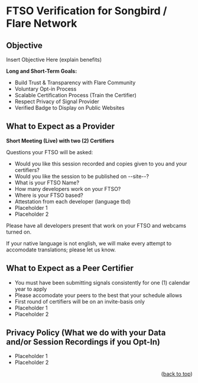# FTSO Verification for Songbird / Flare Network

## Objective

Insert Objective Here (explain benefits)

**Long and Short-Term Goals:**

* Build Trust & Transparency with Flare Community
* Voluntary Opt-in Process
* Scalable Certification Process (Train the Certifier)
* Respect Privacy of Signal Provider
* Verified Badge to Display on Public Websites

## What to Expect as a Provider

**Short Meeting (Live) with two (2) Certifiers**

Questions your FTSO will be asked:
* Would you like this session recorded and copies given to you and your certifiers?
* Would you like the session to be published on --site--? 
* What is your FTSO Name?
* How many developers work on your FTSO?
* Where is your FTSO based?
* Attestation from each developer (language tbd)
* Placeholder 1
* Placeholder 2

Please have all developers present that work on your FTSO and webcams turned on. 

If your native language is not english, we will make every attempt to accomodate translations; please let us know.

## What to Expect as a Peer Certifier

* You must have been submitting signals consistently for one (1) calendar year to apply
* Please accomodate your peers to the best that your schedule allows
* First round of certifiers will be on an invite-basis only
* Placeholder 1
* Placeholder 2

## Privacy Policy (What we do with your Data and/or Session Recordings if you Opt-In)

* Placeholder 1
* Placeholder 2



<p align="right">(<a href="#readme-top">back to top</a>)</p>
